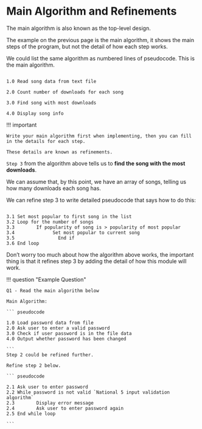 # Main Algorithm and Refinements

The main algorithm is also known as the top-level design.

The example on the previous page is the main algorithm, it shows the main steps of the program, but not the detail of how each step works.

We could list the same algorithm as numbered lines of pseudocode. This is the main algorithm. 

``` pseudocode

1.0 Read song data from text file

2.0 Count number of downloads for each song

3.0 Find song with most downloads

4.0 Display song info

```

!!! important

    Write your main algorithm first when implementing, then you can fill in the details for each step.
    
    These details are known as refinements. 

`Step 3` from the algorithm above tells us to **find the song with the most downloads**. 

We can assume that, by this point, we have an array of songs, telling us how many downloads each song has. 

We can refine step 3 to write detailed pseudocode that says how to do this:

``` pseudocode

3.1	Set most popular to first song in the list
3.2	Loop for the number of songs
3.3	       If popularity of song is > popularity of most popular
3.4	             Set most popular to current song
3.5                End if
3.6	End loop

```
Don’t worry too much about how the algorithm above works, the important thing is that it refines step 3 by adding the detail of how this module will work.

!!! question "Example Question"

    Q1 - Read the main algorithm below
    
    Main Algorithm:

    ``` pseudocode

    1.0	Load password data from file
    2.0	Ask user to enter a valid password
    3.0	Check if user password is in the file data
    4.0	Output whether password has been changed

    ```
    Step 2 could be refined further.
    
    Refine step 2 below.
    
    ``` pseudocode

    2.1	Ask user to enter password
    2.2	While password is not valid `National 5 input validation algorithm`
    2.3	       Display error message
    2.4	       Ask user to enter password again
    2.5	End while loop

    ```
